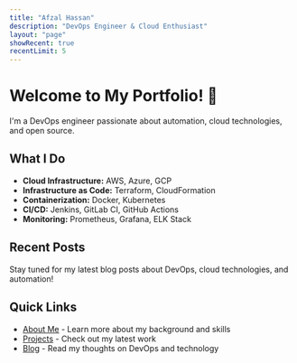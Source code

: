 ```yaml
---
title: "Afzal Hassan"
description: "DevOps Engineer & Cloud Enthusiast"
layout: "page"
showRecent: true
recentLimit: 5
---
```


# Welcome to My Portfolio! 🚀

I'm a DevOps engineer passionate about automation, cloud technologies, and open source.

## What I Do

- **Cloud Infrastructure:** AWS, Azure, GCP
- **Infrastructure as Code:** Terraform, CloudFormation
- **Containerization:** Docker, Kubernetes
- **CI/CD:** Jenkins, GitLab CI, GitHub Actions
- **Monitoring:** Prometheus, Grafana, ELK Stack

## Recent Posts

Stay tuned for my latest blog posts about DevOps, cloud technologies, and automation!

## Quick Links

- [About Me](http://iemafzalhassan.me/portfolio-pages//about/) - Learn more about my background and skills
- [Projects](http://iemafzalhassan.me/portfolio-pages//projects/) - Check out my latest work
- [Blog](http://iemafzalhassan.me/portfolio-pages//blogs/) - Read my thoughts on DevOps and technology